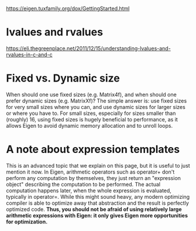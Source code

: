 https://eigen.tuxfamily.org/dox/GettingStarted.html

# lvalues and rvalues
https://eli.thegreenplace.net/2011/12/15/understanding-lvalues-and-rvalues-in-c-and-c
# Fixed vs. Dynamic size
When should one use fixed sizes (e.g. Matrix4f), and when should one prefer dynamic sizes (e.g. MatrixXf)? The simple answer is: use fixed sizes for very small sizes where you can, and use dynamic sizes for larger sizes or where you have to. For small sizes, especially for sizes smaller than (roughly) 16, using fixed sizes is hugely beneficial to performance, as it allows Eigen to avoid dynamic memory allocation and to unroll loops. 

# A note about expression templates
This is an advanced topic that we explain on this page, but it is useful to just mention it now. In Eigen, arithmetic operators such as operator+ don't perform any computation by themselves, they just return an "expression object" describing the computation to be performed. The actual computation happens later, when the whole expression is evaluated, typically in operator=. While this might sound heavy, any modern optimizing compiler is able to optimize away that abstraction and the result is perfectly optimized code.
**Thus, you should not be afraid of using relatively large arithmetic expressions with Eigen: it only gives Eigen more opportunities for optimization.**